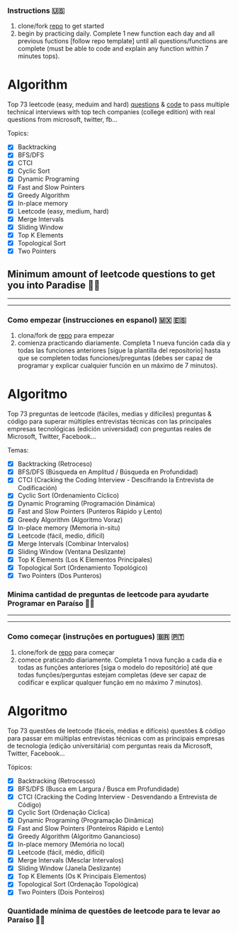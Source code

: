 ### Instructions 🇺🇸
1. clone/fork [repo](https://github.com/coderzparadise/Algorithm.git) to get started
2. begin by practicing daily. Complete 1 new function each day and all previous fuctions [follow repo template] until all questions/functions are complete (must be able to code and explain any function within 7 minutes tops).

# Algorithm
Top 73 leetcode (easy, meduim and hard) [questions](https://github.com/coderzparadise/Algorithm/blob/main/ALL_QUESTIONS) & [code](https://github.com/coderzparadise/Algorithm/tree/main/Leetcode/code) to pass multiple technical interviews with top tech companies (college edition) with real questions from microsoft, twitter, fb...

Topics:
- [x] Backtracking
- [X] BFS/DFS
- [x] CTCI
- [x] Cyclic Sort
- [X] Dynamic Programing
- [x] Fast and Slow Pointers
- [X] Greedy Algorithm
- [x] In-place memory
- [x] Leetcode (easy, medium, hard)
- [x] Merge Intervals
- [x] Sliding Window
- [x] Top K Elements
- [x] Topological Sort
- [x] Two Pointers

## Minimum amount of leetcode questions to get you into Paradise 🌴🍹

---
---

### Como empezar (instrucciones en espanol) 🇲🇽 🇪🇸
1. clona/fork de [repo](https://github.com/coderzparadise/Algorithm.git) para empezar
2. comienza practicando diariamente. Completa 1 nueva función cada día y todas las funciones anteriores [sigue la plantilla del repositorio] hasta que se completen todas funciones/preguntas (debes ser capaz de programar y explicar cualquier función en un máximo de 7 minutos).
    
# Algoritmo
Top 73 preguntas de leetcode (fáciles, medias y difíciles) preguntas & código para superar múltiples entrevistas técnicas con las principales empresas tecnológicas (edición universidad) con preguntas reales de Microsoft, Twitter, Facebook...

Temas:
- [x] Backtracking (Retroceso)
- [X] BFS/DFS (Búsqueda en Amplitud / Búsqueda en Profundidad)
- [x] CTCI (Cracking the Coding Interview - Descifrando la Entrevista de Codificación)
- [x] Cyclic Sort (Ordenamiento Cíclico)
- [X] Dynamic Programing (Programación Dinámica)
- [x] Fast and Slow Pointers (Punteros Rápido y Lento)
- [X] Greedy Algorithm (Algoritmo Voraz)
- [x] In-place memory (Memoria in-situ)
- [x] Leetcode (fácil, medio, difícil)
- [x] Merge Intervals (Combinar Intervalos)
- [x] Sliding Window (Ventana Deslizante)
- [x] Top K Elements (Los K Elementos Principales)
- [x] Topological Sort (Ordenamiento Topológico)
- [x] Two Pointers (Dos Punteros)

### Minima cantidad de preguntas de leetcode para ayudarte Programar en Paraíso 🌴🍹

---
---

### Como começar (instruções en portugues) 🇧🇷 🇵🇹
1. clone/fork de [repo](https://github.com/coderzparadise/Algorithm.git) para começar
2. comece praticando diariamente. Completa 1 nova função a cada dia e todas as funções anteriores [siga o modelo do repositório] até que todas funções/perguntas estejam completas (deve ser capaz de codificar e explicar qualquer função em no máximo 7 minutos).

# Algoritmo
Top 73 questões de leetcode (fáceis, médias e difíceis) questões & código para passar em múltiplas entrevistas técnicas com as principais empresas de tecnologia (edição universitária) com perguntas reais da Microsoft, Twitter, Facebook...

Tópicos:
- [x] Backtracking (Retrocesso)
- [X] BFS/DFS (Busca em Largura / Busca em Profundidade)
- [x] CTCI (Cracking the Coding Interview - Desvendando a Entrevista de Código)
- [x] Cyclic Sort (Ordenação Cíclica)
- [X] Dynamic Programing (Programação Dinâmica)
- [x] Fast and Slow Pointers (Ponteiros Rápido e Lento)
- [X] Greedy Algorithm (Algoritmo Ganancioso)
- [x] In-place memory (Memória no local)
- [x] Leetcode (fácil, médio, difícil)
- [x] Merge Intervals (Mesclar Intervalos)
- [x] Sliding Window (Janela Deslizante)
- [x] Top K Elements (Os K Principais Elementos)
- [x] Topological Sort (Ordenação Topológica)
- [x] Two Pointers (Dois Ponteiros)

### Quantidade mínima de questões de leetcode para te levar ao Paraíso 🌴🍹
